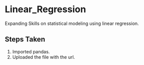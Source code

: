 # Linear_Regression
 Expanding Skills on statistical modeling using linear regression.

## Steps Taken
1. Imported pandas.
2. Uploaded the file with the url.
